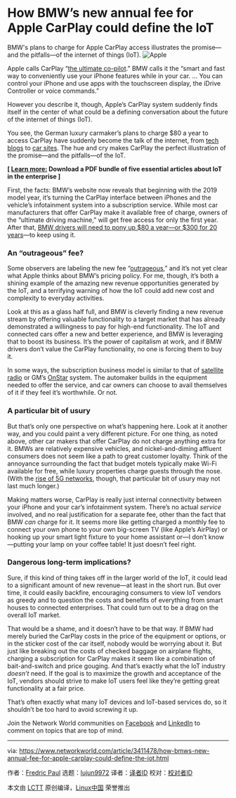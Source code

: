 [#]: collector: (lujun9972)
[#]: translator: ( )
[#]: reviewer: ( )
[#]: publisher: ( )
[#]: url: ( )
[#]: subject: (How BMW’s new annual fee for Apple CarPlay could define the IoT)
[#]: via: (https://www.networkworld.com/article/3411478/how-bmws-new-annual-fee-for-apple-carplay-could-define-the-iot.html)
[#]: author: (Fredric Paul https://www.networkworld.com/author/Fredric-Paul/)

How BMW’s new annual fee for Apple CarPlay could define the IoT
======
BMW's plans to charge for Apple CarPlay access illustrates the promise—and the pitfalls—of the internet of things (IoT).
![Apple][1]

Apple calls CarPlay “[the ultimate co-pilot][2].” BMW calls it the “smart and fast way to conveniently use your iPhone features while in your car. ... You can control your iPhone and use apps with the touchscreen display, the iDrive Controller or voice commands.”

However you describe it, though, Apple’s CarPlay system suddenly finds itself in the center of what could be a defining conversation about the future of the internet of things (IoT).

You see, the German luxury carmaker’s plans to charge $80 a year to access CarPlay have suddenly become the talk of the internet, from [tech blogs][3] to [car sites][4]. The hue and cry makes CarPlay the perfect illustration of the promise—and the pitfalls—of the IoT.

**[ [Learn more:][5] Download a PDF bundle of five essential articles about IoT in the enterprise ]**

First, the facts: BMW’s website now reveals that beginning with the 2019 model year, it’s turning the CarPlay interface between iPhones and the vehicle’s infotainment system into a subscription service. While most car manufacturers that offer CarPlay make it available free of charge, owners of the “ultimate driving machine,” will get free access for only the first year. After that, [BMW drivers will need to pony up $80 a year—or $300 for 20 years][6]—to keep using it.

### An “outrageous” fee?

Some observers are labeling the new fee “[outrageous][7],” and it’s not yet clear what Apple thinks about BMW’s pricing policy. For me, though, it’s both a shining example of the amazing new revenue opportunities generated by the IoT, and a terrifying warning of how the IoT could add new cost and complexity to everyday activities.

Look at this as a glass half full, and BMW is cleverly finding a new revenue stream by offering valuable functionality to a target market that has already demonstrated a willingness to pay for high-end functionality. The IoT and connected cars offer a new and better experience, and BMW is leveraging that to boost its business. It’s the power of capitalism at work, and if BMW drivers don’t value the CarPlay functionality, no one is forcing them to buy it.

In some ways, the subscription business model is similar to that of [satellite radio][8] or GM’s [OnStar][9] system. The automaker builds in the equipment needed to offer the service, and car owners can choose to avail themselves of it if they feel it’s worthwhile. Or not.

### A particular bit of usury

But that’s only one perspective on what’s happening here. Look at it another way, and you could paint a very different picture. For one thing, as noted above, other car makers that offer CarPlay do not charge anything extra for it. BMWs are relatively expensive vehicles, and nickel-and-diming affluent consumers does not seem like a path to great customer loyalty. Think of the annoyance surrounding the fact that budget motels typically make Wi-Fi available for free, while luxury properties charge guests through the nose. (With the [rise of 5G networks][10], though, that particular bit of usury may not last much longer.)

Making matters worse, CarPlay is really just internal connectivity between your iPhone and your car’s infotainment system. There’s no actual _service_ involved, and no real justification for a separate fee, other than the fact that BMW _can_ charge for it. It seems more like getting charged a monthly fee to connect your own phone to your own big-screen TV (like Apple’s AirPlay) or hooking up your smart light fixture to your home assistant or—I don’t know—putting your lamp on your coffee table! It just doesn’t feel right.

### Dangerous long-term implications?

Sure, if this kind of thing takes off in the larger world of the IoT, it could lead to a significant amount of new revenue—at least in the short run. But over time, it could easily backfire, encouraging consumers to view IoT vendors as greedy and to question the costs and benefits of everything from smart houses to connected enterprises. That could turn out to be a drag on the overall IoT market.

That would be a shame, and it doesn’t have to be that way. If BMW had merely buried the CarPlay costs in the price of the equipment or options, or in the sticker cost of the car itself, nobody would be worrying about it. But just like breaking out the costs of checked baggage on airplane flights, charging a subscription for CarPlay makes it seem like a combination of bait-and-switch and price gouging. And that’s exactly what the IoT industry _doesn’t_ need. If the goal is to maximize the growth and acceptance of the IoT, vendors should strive to make IoT users feel like they’re getting great functionality at a fair price.

That’s often exactly what many IoT devices and IoT-based services do, so it shouldn’t be too hard to avoid screwing it up.

Join the Network World communities on [Facebook][11] and [LinkedIn][12] to comment on topics that are top of mind.

--------------------------------------------------------------------------------

via: https://www.networkworld.com/article/3411478/how-bmws-new-annual-fee-for-apple-carplay-could-define-the-iot.html

作者：[Fredric Paul][a]
选题：[lujun9972][b]
译者：[译者ID](https://github.com/译者ID)
校对：[校对者ID](https://github.com/校对者ID)

本文由 [LCTT](https://github.com/LCTT/TranslateProject) 原创编译，[Linux中国](https://linux.cn/) 荣誉推出

[a]: https://www.networkworld.com/author/Fredric-Paul/
[b]: https://github.com/lujun9972
[1]: https://images.idgesg.net/images/article/2019/06/ios13-carplay-waze-100799546-large.jpg
[2]: https://www.apple.com/ios/carplay/
[3]: https://www.engadget.com/2019/07/24/bmw-adds-a-80-yearly-subscription-for-apples-carplay/
[4]: https://www.caranddriver.com/news/a15530125/bmw-to-treat-apple-carplay-as-a-subscription-service-and-charge-customers-an-annual-fee/
[5]: https://www.networkworld.com/article/3269736/internet-of-things/getting-grounded-in-iot-networking-and-security.html
[6]: https://connecteddrive.bmwusa.com/app/index.html#/portal/store/Base_CarPlay
[7]: https://www.cultofmac.com/640578/bmw-carplay-annual-fee/
[8]: https://www.siriusxm.com/
[9]: https://www.onstar.com/us/en/home/?ppc=GOOGLE_700000001302986_71700000048879287_58700004855294718_p41772767724&gclid=EAIaIQobChMIi7qn4IDO4wIVJRh9Ch1mlw6tEAAYASAAEgKQf_D_BwE&gclsrc=aw.ds
[10]: http://www.networkworld.com/cms/article/17%20predictions%20about%205G%20networks%20and%20devices
[11]: https://www.facebook.com/NetworkWorld/
[12]: https://www.linkedin.com/company/network-world
